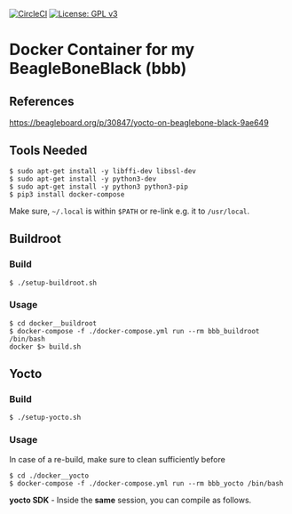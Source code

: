 [![CircleCI](https://circleci.com/gh/Rubusch/docker__beagleboneblack.svg?style=shield)](https://circleci.com/gh/Rubusch/docker__beagleboneblack)
[![License: GPL v3](https://img.shields.io/badge/License-GPL%20v3-blue.svg)](https://www.gnu.org/licenses/gpl-3.0.html)


# Docker Container for my BeagleBoneBlack (bbb)


## References

https://beagleboard.org/p/30847/yocto-on-beaglebone-black-9ae649


## Tools Needed
```
$ sudo apt-get install -y libffi-dev libssl-dev
$ sudo apt-get install -y python3-dev
$ sudo apt-get install -y python3 python3-pip
$ pip3 install docker-compose
```
Make sure, ``~/.local`` is within ``$PATH`` or re-link e.g. it to ``/usr/local``.


## Buildroot

### Build

```
$ ./setup-buildroot.sh
```

### Usage

```
$ cd docker__buildroot
$ docker-compose -f ./docker-compose.yml run --rm bbb_buildroot /bin/bash
docker $> build.sh
```


## Yocto

### Build

```
$ ./setup-yocto.sh
```


### Usage

In case of a re-build, make sure to clean sufficiently before

```
$ cd ./docker__yocto
$ docker-compose -f ./docker-compose.yml run --rm bbb_yocto /bin/bash
```

**yocto SDK** - Inside the **same** session, you can compile as follows.

